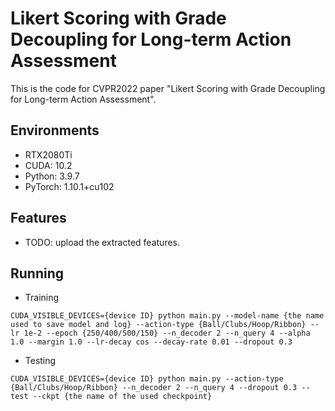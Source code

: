 # Likert Scoring with Grade Decoupling for Long-term Action Assessment

This is the code for CVPR2022 paper "Likert Scoring with Grade Decoupling for Long-term Action Assessment".

## Environments

- RTX2080Ti
- CUDA: 10.2
- Python: 3.9.7
- PyTorch: 1.10.1+cu102

## Features

- TODO: upload the extracted features.

## Running

- Training

```
CUDA_VISIBLE_DEVICES={device ID} python main.py --model-name {the name used to save model and log} --action-type {Ball/Clubs/Hoop/Ribbon} --lr 1e-2 --epoch {250/400/500/150} --n_decoder 2 --n_query 4 --alpha 1.0 --margin 1.0 --lr-decay cos --decay-rate 0.01 --dropout 0.3
```

- Testing

```
CUDA_VISIBLE_DEVICES={device ID} python main.py --action-type {Ball/Clubs/Hoop/Ribbon} --n_decoder 2 --n_query 4 --dropout 0.3 --test --ckpt {the name of the used checkpoint}
```

